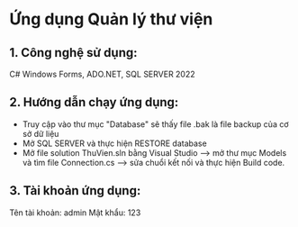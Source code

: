 # Ứng dụng Quản lý thư viện

## 1. Công nghệ sử dụng: 
C# Windows Forms, ADO.NET, SQL SERVER 2022			   

## 2. Hướng dẫn chạy ứng dụng:
- Truy cập vào thư mục "Database" sẽ thấy file .bak là file backup của cơ sở dữ liệu
- Mở SQL SERVER và thực hiện RESTORE database
- Mở file solution ThuVien.sln bằng Visual Studio --> mở thư mục Models và tìm file Connection.cs --> sửa chuổi kết nối và thực hiện Build code.

## 3. Tài khoản ứng dụng:
Tên tài khoản: admin
Mật khẩu: 123